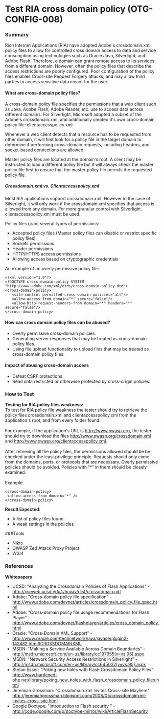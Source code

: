 # Test RIA cross domain policy (OTG-CONFIG-008)


### Summary
Rich Internet Applications (RIA) have adopted Adobe's crossdomain.xml policy files to allow for controlled cross domain access to data and service consumption using technologies such as Oracle Java, Silverlight, and Adobe Flash. Therefore, a domain can grant remote access to its services from a different domain. However, often the policy files that describe the access restrictions are poorly configured. Poor configuration of the policy files enables Cross-site Request Forgery attacks, and may allow third parties to access sensitive data meant for the user.


#### What are cross-domain policy files?
A cross-domain policy file specifies the permissions that a web client such as Java, Adobe Flash, Adobe Reader, etc. use to access data across different domains. For Silverlight, Microsoft adopted a subset of the Adobe's crossdomain.xml, and additionally created it's own cross-domain policy file: clientaccesspolicy.xml.


Whenever a web client detects that a resource has to be requested from other domain, it will first look for a policy file in the target domain to determine if performing cross-domain requests, including headers, and socket-based connections are allowed.


Master policy files are located at the domain's root. A client may be instructed to load a different policy file but it will always check the master policy file first to ensure that the master policy file permits the requested policy file.


##### Crossdomain.xml vs. Clientaccesspolicy.xml
Most RIA applications support crossdomain.xml. However in the case of Silverlight, it will only work if the crossdomain.xml specifies that access is allowed from any domain. For more granular control with Silverlight, clientaccesspolicy.xml must be used.


Policy files grant several types of permissions:
* Accepted policy files (Master policy files can disable or restrict specific policy files)
* Sockets permissions
* Header permissions
* HTTP/HTTPS access permissions
* Allowing access based on cryptographic credentials


An example of an overly permissive policy file:
```
<?xml version="1.0"?>
<!DOCTYPE cross-domain-policy SYSTEM
"http://www.adobe.com/xml/dtds/cross-domain-policy.dtd">
<cross-domain-policy>
   <site-control permitted-cross-domain-policies="all"/>
   <allow-access-from domain="*" secure="false"/>
   <allow-http-request-headers-from domain="*" headers="*" secure="false"/>
</cross-domain-policy>
```


#### How can cross domain policy files can be abused?
* Overly permissive cross-domain policies.
* Generating server responses that may be treated as cross-domain policy files.
* Using file upload functionality to upload files that may be treated as cross-domain policy files.


#### Impact of abusing cross-domain access
* Defeat CSRF protections.
* Read data restricted or otherwise protected by cross-origin policies.


### How to Test
**Testing for RIA policy files weakness:** <br>
To test for RIA policy file weakness the tester should try to retrieve the policy files crossdomain.xml and clientaccesspolicy.xml from the application's root, and from every folder found.<br><br>
For example, if the application's URL is http://www.owasp.org, the tester should try to download the files http://www.owasp.org/crossdomain.xml and http://www.owasp.org/clientaccesspolicy.xml.
<br><br>
After retrieving all the policy files, the permissions allowed should be be checked under the least privilege principle. Requests should only come from the domains, ports, or protocols that are necessary. Overly permissive policies should be avoided. Policies with "\*" in them should be closely examined.  <br><br>
Example:
```
<cross-domain-policy>
 <allow-access-from domain="*" />
</cross-domain-policy>
```


**Result Expected:**<br>
* A list of policy files found. <br>
* A weak settings in the policies.<br>


###Tools
* Nikto
* OWASP Zed Attack Proxy Project
* W3af


### References
**Whitepapers**<br>
* UCSD: "Analyzing the Crossdomain Policies of Flash Applications" - http://cseweb.ucsd.edu/~hovav/dist/crossdomain.pdf
* Adobe: "Cross-domain policy file specification" - http://www.adobe.com/devnet/articles/crossdomain_policy_file_spec.html
* Adobe: "Cross-domain policy file usage recommendations for Flash Player" - http://www.adobe.com/devnet/flashplayer/articles/cross_domain_policy.html
* Oracle: "Cross-Domain XML Support" - http://www.oracle.com/technetwork/java/javase/plugin2-142482.html#CROSSDOMAINXML
* MSDN: "Making a Service Available Across Domain Boundaries" - http://msdn.microsoft.com/en-us/library/cc197955(v=vs.95).aspx
* MSDN: "Network Security Access Restrictions in Silverlight" - http://msdn.microsoft.com/en-us/library/cc645032(v=vs.95).aspx
* Stefan Esser: "Poking new holes with Flash Crossdomain Policy Files" http://www.hardened-php.net/library/poking_new_holes_with_flash_crossdomain_policy_files.html
* Jeremiah Grossman: "Crossdomain.xml Invites Cross-site Mayhem" http://jeremiahgrossman.blogspot.com/2008/05/crossdomainxml-invites-cross-site.html
* Google Doctype: "Introduction to Flash security " - http://code.google.com/p/doctype-mirror/wiki/ArticleFlashSecurity
